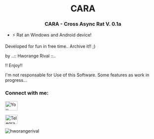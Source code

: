 # <h1 align="center"> ​​​​​C​​​​​A​​​​​R​​​​​A​​​​​ </h1>


<h3 align="center"> CARA - Cross Async Rat V. 0.1a  </h3>
 
  
- ⚡ Rat an Windows and Android device! 


Developed for fun in free time.. Archive it!! ;)

by ..:: Hworange Rival ::..

 ‼️ Enjoy!!
 
 I'm not responsable for Use of this Software. Some features as work in progress...

<h3 align="left">Connect with me:</h3>
<p align="left">
<a href="https://www.youtube.com/user/MrHworange/videos" target="blank"><img align="center" src="https://raw.githubusercontent.com/rahuldkjain/github-profile-readme-generator/neutral-icons/src/images/icons/Social/youtube.svg" alt="You Tube: Hworange Rival" height="30" width="40" /></a>
</p>

<p align="left">
<a href="https://t.me/hworangerival" target="blank"><img align="center" src="https://raw.githubusercontent.com/rahuldkjain/github-profile-readme-generator/neutral-icons/src/images/icons/Social/youtube.svg" alt="Telegram: @hworangerival" height="30" width="40" /></a>
</p>


<p align="left"> <img src="https://komarev.com/ghpvc/?username=hworangerival&label=Views&color=0e75b6&style=flat" alt="hworangerival" /> </p>
